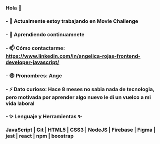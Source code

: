 
### Hola 👋


### - 🔭 Actualmente estoy trabajando en Movie Challenge
### - 🌱 Aprendiendo continuamnete
### - 📫 Cómo contactarme: https://www.linkedin.com/in/angelica-rojas-frontend-developer-javascript/
### - 😄 Pronombres: Ange
### - ⚡ Dato curioso: Hace 8 meses no sabia nada de tecnologia, pero motivada por aprender algo nuevo le di un  vuelco a mi vida laboral
### - ✨ Lenguaje y Herramientas ✨
###     JavaScript | Git | HTML5 | CSS3 | NodeJS | Firebase | Figma | jest | react | npm | boostrap


